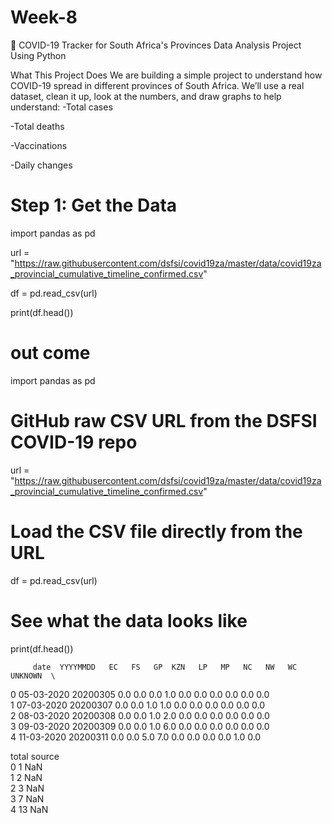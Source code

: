 # Week-8
🦠 COVID-19 Tracker for South Africa's Provinces
 Data Analysis Project Using Python

What This Project Does 
We are building a simple project to understand how COVID-19 spread in different provinces of South Africa. We’ll use a real dataset, clean it up, look at the numbers, and draw graphs to help understand:
-Total cases

-Total deaths

-Vaccinations

-Daily changes
#  Step 1: Get the Data
import pandas as pd


url = "https://raw.githubusercontent.com/dsfsi/covid19za/master/data/covid19za_provincial_cumulative_timeline_confirmed.csv"

df = pd.read_csv(url)

print(df.head())

# out come 










import pandas as pd

# GitHub raw CSV URL from the DSFSI COVID-19 repo
url = "https://raw.githubusercontent.com/dsfsi/covid19za/master/data/covid19za_provincial_cumulative_timeline_confirmed.csv"

# Load the CSV file directly from the URL
df = pd.read_csv(url)

# See what the data looks like
print(df.head())

         date  YYYYMMDD   EC   FS   GP  KZN   LP   MP   NC   NW   WC  UNKNOWN  \
0  05-03-2020  20200305  0.0  0.0  0.0  1.0  0.0  0.0  0.0  0.0  0.0      0.0   
1  07-03-2020  20200307  0.0  0.0  1.0  1.0  0.0  0.0  0.0  0.0  0.0      0.0   
2  08-03-2020  20200308  0.0  0.0  1.0  2.0  0.0  0.0  0.0  0.0  0.0      0.0   
3  09-03-2020  20200309  0.0  0.0  1.0  6.0  0.0  0.0  0.0  0.0  0.0      0.0   
4  11-03-2020  20200311  0.0  0.0  5.0  7.0  0.0  0.0  0.0  0.0  1.0      0.0   

   total source  
0      1    NaN  
1      2    NaN  
2      3    NaN  
3      7    NaN  
4     13    NaN  
